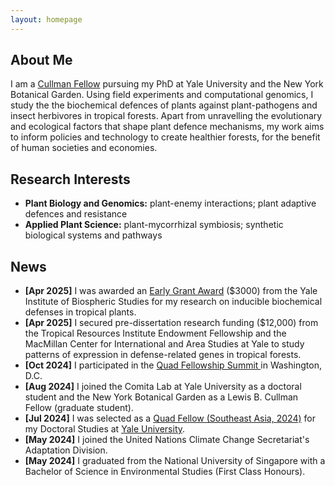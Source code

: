 ```yaml
---
layout: homepage
---
```


## About Me

I am a <a href="https://tri.yale.edu/fellows/cullman-joint-degree-program" target="_blank">Cullman Fellow</a> pursuing my PhD at Yale University and the New York Botanical Garden.
Using field experiments and computational genomics, I study the the biochemical defences of plants against plant-pathogens and insect herbivores in tropical forests. Apart from unravelling the evolutionary and ecological factors that shape plant defence mechanisms, my work aims to inform policies and technology to create healthier forests, for the benefit of human societies and economies. 

## Research Interests 

- **Plant Biology and Genomics:** plant-enemy interactions; plant adaptive defences and resistance
- **Applied Plant Science:** plant-mycorrhizal symbiosis; synthetic biological systems and pathways

## News

- **[Apr 2025]** I was awarded an <a href="https://yibs.yale.edu/research/yibs-small-grant-program" target="_blank"> Early Grant Award</a> ($3000) from the Yale Institute of Biospheric Studies for my research on inducible biochemical defenses in tropical plants.
- **[Apr 2025]** I secured pre-dissertation research funding ($12,000) from the Tropical Resources Institute Endowment Fellowship and the MacMillan Center for International and Area Studies at Yale to study patterns of expression in defense-related genes in tropical forests.
- **[Oct 2024]** I participated in the <a href="https://www.state.gov/u-s-department-of-state-hosts-quad-fellows-in-washington-d-c/"> Quad Fellowship Summit </a> in Washington, D.C.
- **[Aug 2024]** I joined the Comita Lab at Yale University as a doctoral student and the New York Botanical Garden as a Lewis B. Cullman Fellow (graduate student).
- **[Jul 2024]** I was selected as a <a href="https://www.quadfellowship.org/2024-quad-fellows" target="_blank"> Quad Fellow (Southeast Asia, 2024)</a> for my Doctoral Studies at <a href="https://news.yale.edu/2024/08/09/three-yale-students-named-2024-quad-fellows-stem-fields" target="_blank"> Yale University</a>.
- **[May 2024]** I joined the United Nations Climate Change Secretariat's Adaptation Division.
- **[May 2024]** I graduated from the National University of Singapore with a Bachelor of Science in Environmental Studies (First Class Honours). 



